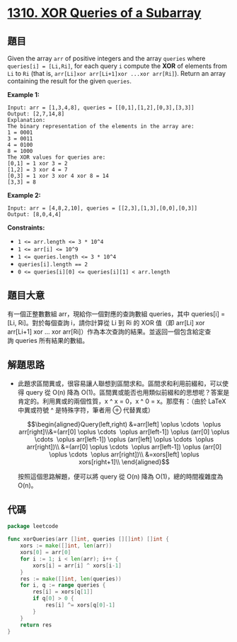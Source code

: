 # [1310. XOR Queries of a Subarray](https://leetcode.com/problems/xor-queries-of-a-subarray/)


## 題目

Given the array `arr` of positive integers and the array `queries` where `queries[i] = [Li,Ri]`, for each query `i` compute the **XOR** of elements from `Li` to `Ri` (that is, `arr[Li]xor arr[Li+1]xor ...xor arr[Ri]`). Return an array containing the result for the given `queries`.

**Example 1:**

```
Input: arr = [1,3,4,8], queries = [[0,1],[1,2],[0,3],[3,3]]
Output: [2,7,14,8]
Explanation:
The binary representation of the elements in the array are:
1 = 0001
3 = 0011
4 = 0100
8 = 1000
The XOR values for queries are:
[0,1] = 1 xor 3 = 2
[1,2] = 3 xor 4 = 7
[0,3] = 1 xor 3 xor 4 xor 8 = 14
[3,3] = 8

```

**Example 2:**

```
Input: arr = [4,8,2,10], queries = [[2,3],[1,3],[0,0],[0,3]]
Output: [8,0,4,4]

```

**Constraints:**

- `1 <= arr.length <= 3 * 10^4`
- `1 <= arr[i] <= 10^9`
- `1 <= queries.length <= 3 * 10^4`
- `queries[i].length == 2`
- `0 <= queries[i][0] <= queries[i][1] < arr.length`

## 題目大意

有一個正整數數組 arr，現給你一個對應的查詢數組 queries，其中 queries[i] = [Li, Ri]。對於每個查詢 i，請你計算從 Li 到 Ri 的 XOR 值（即 arr[Li] xor arr[Li+1] xor ... xor arr[Ri]）作為本次查詢的結果。並返回一個包含給定查詢 queries 所有結果的數組。

## 解題思路

- 此題求區間異或，很容易讓人聯想到區間求和。區間求和利用前綴和，可以使得 query 從 O(n) 降為 O(1)。區間異或能否也用類似前綴和的思想呢？答案是肯定的。利用異或的兩個性質，x ^ x = 0，x ^ 0 = x。那麼有：（由於 LaTeX 中異或符號 ^ 是特殊字符，筆者用 $\oplus$ 代替異或）

    $$\begin{aligned}Query(left,right) &=arr[left] \oplus \cdots  \oplus arr[right]\\&=(arr[0] \oplus \cdots  \oplus arr[left-1]) \oplus (arr[0] \oplus \cdots  \oplus arr[left-1]) \oplus (arr[left] \oplus \cdots  \oplus arr[right])\\ &=(arr[0] \oplus \cdots  \oplus arr[left-1]) \oplus (arr[0] \oplus \cdots  \oplus arr[right])\\ &=xors[left] \oplus xors[right+1]\\ \end{aligned}$$

    按照這個思路解題，便可以將 query 從 O(n) 降為 O(1)，總的時間複雜度為 O(n)。

## 代碼

```go
package leetcode

func xorQueries(arr []int, queries [][]int) []int {
	xors := make([]int, len(arr))
	xors[0] = arr[0]
	for i := 1; i < len(arr); i++ {
		xors[i] = arr[i] ^ xors[i-1]
	}
	res := make([]int, len(queries))
	for i, q := range queries {
		res[i] = xors[q[1]]
		if q[0] > 0 {
			res[i] ^= xors[q[0]-1]
		}
	}
	return res
}
```